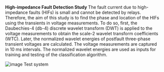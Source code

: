 **High-impedance Fault Detection Study**
The fault current due to high-impedance faults (HIFs) is small and cannot be detected by relays. Therefore, the aim of this study is to find the phase and location of the HIFs using the transients in voltage measurements. To do so, first, the Daubechies-4 (db-4) discrete wavelet transform (DWT) is applied to the voltage measurements to obtain the scale-2 wavelet transform coefficients (WTC). Later, the normalized wavelet energies of postfault three-phase transient voltages are calculated. The voltage measurements are captured in 10 ms intervals. The normalized wavelet energies are used as inputs for training and testing of the classification algorithm.

![image](https://github.com/NastaranGh74/Fault-Location-Prediction/assets/85129387/c4fb66bd-196b-4d6c-879c-1cfd7c2afb89)
Test system
